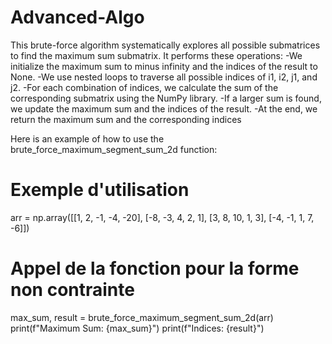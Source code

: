 # Advanced-Algo
This brute-force algorithm systematically explores all possible submatrices to find the maximum sum submatrix.
It performs these operations:
-We initialize the maximum sum to minus infinity and the indices of the result to None.
-We use nested loops to traverse all possible indices of i1, i2, j1, and j2.
-For each combination of indices, we calculate the sum of the corresponding submatrix using the NumPy library.
-If a larger sum is found, we update the maximum sum and the indices of the result.
-At the end, we return the maximum sum and the corresponding indices

Here is an example of how to use the brute_force_maximum_segment_sum_2d function:
# Exemple d'utilisation
arr = np.array([[1, 2, -1, -4, -20],
                [-8, -3, 4, 2, 1],
                [3, 8, 10, 1, 3],
                [-4, -1, 1, 7, -6]])

# Appel de la fonction pour la forme non contrainte
max_sum, result = brute_force_maximum_segment_sum_2d(arr)
print(f"Maximum Sum: {max_sum}")
print(f"Indices: {result}")
